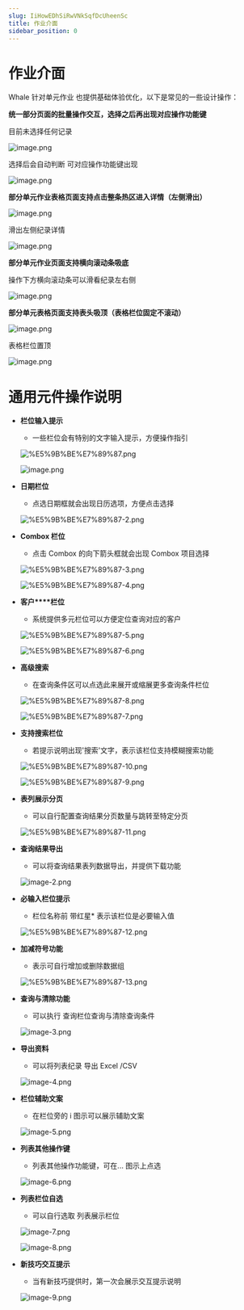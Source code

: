 ```yaml
---
slug: IiHowEDhSiRwVNkSqfDcUheenSc
title: 作业介面
sidebar_position: 0
---
```



# 作业介面


Whale 针对单元作业 也提供基础体验优化，以下是常见的一些设计操作：


**统一部分页面的批量操作交互，选择之后再出现对应操作功能键**


目前未选择任何记录


![image.png](/assets/32b40f4dcb8fd62c4134ea82c996e883.png)


选择后会自动判断 可对应操作功能键出现


![image.png](/assets/77d4e1922320531f0887d0b27a2be650.png)


**部分单元作业表格页面支持点击整条热区进入详情（左侧滑出）**


![image.png](/assets/e665b0f2128ae9d141eb26016bb07c3b.png)


滑出左侧纪录详情


![image.png](/assets/fccbf2a8479614a40b61ed5892bf426c.png)


**部分单元作业页面支持横向滚动条吸底**


操作下方横向滚动条可以滑看纪录左右侧


![image.png](/assets/54c8e1f88deb5b000e392d86e19d78ba.png)


**部分单元表格页面支持表头吸顶（表格栏位固定不滚动）**


![image.png](/assets/59afd54b4414d00f73fc1aa6b889044f.png)


表格栏位置顶


![image.png](/assets/6cd52dd92fb728e1430b9663cab0a917.png)


# 通用元件操作说明

- **栏位输入提示**
    - 一些栏位会有特别的文字输入提示，方便操作指引

    ![%E5%9B%BE%E7%89%87.png](/assets/702724cb549cace567fbc9eb67f845e9.png)


    ![image.png](/assets/a0aa1182d62d83349e6548c884469194.png)

- **日期栏位**
    - 点选日期框就会出现日历选项，方便点击选择

    ![%E5%9B%BE%E7%89%87-2.png](/assets/c291966affad6ae09925dbf15ad7c26f.png)

- **Combox 栏位**
    - 点击 Combox 的向下箭头框就会出现 Combox 项目选择

    ![%E5%9B%BE%E7%89%87-3.png](/assets/0259c66c010ec2885342cccc609b7319.png)


    ![%E5%9B%BE%E7%89%87-4.png](/assets/98de308a6ba7d5a651fd72c4d0655ccc.png)

- **客户****栏位**
    - 系统提供多元栏位可以方便定位查询对应的客户

    ![%E5%9B%BE%E7%89%87-5.png](/assets/665794c3f585330873614ad532d3f2e0.png)


    ![%E5%9B%BE%E7%89%87-6.png](/assets/ab3fa53009c003fc764c731709f810a7.png)

- **高级搜索**
    - 在查询条件区可以点选此来展开或缩展更多查询条件栏位

    ![%E5%9B%BE%E7%89%87-8.png](/assets/3977b08dedaa664ba94794f309cccbcd.png)


    ![%E5%9B%BE%E7%89%87-7.png](/assets/1703c5f07960c5401172f44c8e614bad.png)

- **支持搜索栏位**
    - 若提示说明出现'搜索'文字，表示该栏位支持模糊搜索功能

    ![%E5%9B%BE%E7%89%87-10.png](/assets/68ca2886cf0288d7c2198e81a264f9fb.png)


    ![%E5%9B%BE%E7%89%87-9.png](/assets/ce6ef98d477c242057723dd06dd3efeb.png)

- **表列展示分页**
    - 可以自行配置查询结果分页数量与跳转至特定分页

    ![%E5%9B%BE%E7%89%87-11.png](/assets/2c4d88bb9a5cddacc4663f815f978878.png)

- **查询结果导出**
    - 可以将查询结果表列数据导出，并提供下载功能

    ![image-2.png](/assets/91bec37102a16f4fd223e8be29186265.png)

- **必输入栏位提示**
    - 栏位名称前 带红星* 表示该栏位是必要输入值

    ![%E5%9B%BE%E7%89%87-12.png](/assets/f7dceb400f77e2f8034b310adf42d70b.png)

- **加减符号功能**
    - 表示可自行增加或删除数据组

    ![%E5%9B%BE%E7%89%87-13.png](/assets/4701350ad3ca12ac0d04a3f6a892f5fb.png)

- **查询与清除功能**
    - 可以执行 查询栏位查询与清除查询条件

    ![image-3.png](/assets/4e3f9410729c9dc622b0ee9016ed1305.png)

- **导出资料**
    - 可以将列表纪录 导出 Excel /CSV

    ![image-4.png](/assets/35f49e104b1f793d39eaf6c06c10efae.png)

- **栏位辅助文案**
    - 在栏位旁的 i 图示可以展示辅助文案

    ![image-5.png](/assets/e739236b6c4f17aa68c35b7c92e1942e.png)

- **列表其他操作键**
    - 列表其他操作功能键，可在... 图示上点选

    ![image-6.png](/assets/f7fcc2ab2c2a2ac754fccdb4b131b106.png)

- **列表栏位自选**
    - 可以自行选取 列表展示栏位

    ![image-7.png](/assets/d45464903e6e8a35a94a139da125e071.png)


    ![image-8.png](/assets/ccd5011771bcd6b61e39a5cfcebcb445.png)

- **新技巧交互提示**
    - 当有新技巧提供时，第一次会展示交互提示说明

    ![image-9.png](/assets/60e4b3a034ba951f8482aee9976dd07d.png)

